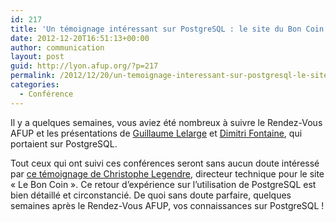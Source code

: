 ```yaml
---
id: 217
title: 'Un témoignage intéressant sur PostgreSQL : le site du Bon Coin'
date: 2012-12-20T16:51:13+00:00
author: communication
layout: post
guid: http://lyon.afup.org/?p=217
permalink: /2012/12/20/un-temoignage-interessant-sur-postgresql-le-site-du-bon-coin/
categories:
  - Conférence
---
```

Il y a quelques semaines, vous aviez été nombreux à suivre le Rendez-Vous AFUP et les présentations de <a title="Twitter Guillaume Lelarge" href="https://twitter.com/g_lelarge" target="_blank">Guillaume Lelarge</a> et <a title="Twitter Dimitri Fontaine" href="https://twitter.com/tapoueh" target="_blank">Dimitri Fontaine</a>, qui portaient sur PostgreSQL.

Tout ceux qui ont suivi ces conférences seront sans aucun doute intéressé par [ce témoignage de Christophe Legendre](http://www.postgresql.fr/temoignages:le_bon_coin), directeur technique pour le site &laquo;&nbsp;Le Bon Coin&nbsp;&raquo;. Ce retour d&rsquo;expérience sur l&rsquo;utilisation de PostgreSQL est bien détaillé et circonstancié. De quoi sans doute parfaire, quelques semaines après le Rendez-Vous AFUP, vos connaissances sur PostgreSQL !